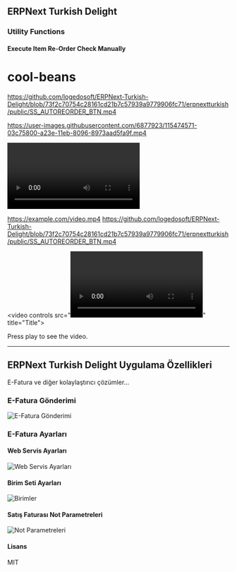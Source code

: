## ERPNext Turkish Delight

### Utility Functions

#### Execute Item Re-Order Check Manually
# cool-beans
https://github.com/logedosoft/ERPNext-Turkish-Delight/blob/73f2c70754c28161cd21b7c57939a9779906fc71/erpnextturkish/public/SS_AUTOREORDER_BTN.mp4

https://user-images.githubusercontent.com/6877923/115474571-03c75800-a23e-11eb-8096-8973aad5fa9f.mp4

<video controls src="https://user-images.githubusercontent.com/6877923/115474571-03c75800-a23e-11eb-8096-8973aad5fa9f.mp4" title="Title"></video>

https://example.com/video.mp4
https://github.com/logedosoft/ERPNext-Turkish-Delight/blob/73f2c70754c28161cd21b7c57939a9779906fc71/erpnextturkish/public/SS_AUTOREORDER_BTN.mp4

<video controls src="<video controls src="https://github.com/logedosoft/ERPNext-Turkish-Delight/blob/73f2c70754c28161cd21b7c57939a9779906fc71/erpnextturkish/public/SS_AUTOREORDER_BTN.mp4" title="Title"></video>" title="Title"></video>

Press play to see the video.

---

## ERPNext Turkish Delight Uygulama Özellikleri

E-Fatura ve diğer kolaylaştırıcı çözümler...

### E-Fatura Gönderimi
![E-Fatura Gönderimi](https://github.com/logedosoft/ERPNext-Turkish-Delight/raw/master/erpnextturkish/public/EFaturaGonderim.gif?raw=true)

### E-Fatura Ayarları

#### Web Servis Ayarları
![Web Servis Ayarları](https://github.com/logedosoft/ERPNext-Turkish-Delight/blob/f7ecb20ed5cacadbd5c32a128aa2a1778aa477e6/erpnextturkish/public/Screenshot_2020-06-08%20EFatura%20Ayarlar.png?raw=true)

#### Birim Seti Ayarları
![Birimler](https://github.com/logedosoft/ERPNext-Turkish-Delight/blob/f7ecb20ed5cacadbd5c32a128aa2a1778aa477e6/erpnextturkish/public/Screenshot_2020-06-08%20EFatura%20Ayarlar(1).png?raw=true)

#### Satış Faturası Not Parametreleri
![Not Parametreleri](https://raw.githubusercontent.com/logedosoft/ERPNext-Turkish-Delight/f7ecb20ed5cacadbd5c32a128aa2a1778aa477e6/erpnextturkish/public/Screenshot_2020-06-08%20EFatura%20Ayarlar(2).png?raw=true)

#### Lisans

MIT
